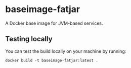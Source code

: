 # baseimage-fatjar

A Docker base image for JVM-based services.


## Testing locally

You can test the build locally on your machine by running:

    docker build -t baseimage-fatjar:latest .

